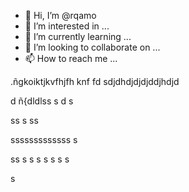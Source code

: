 - 👋 Hi, I’m @rqamo
- 👀 I’m interested in ...
- 🌱 I’m currently learning ...
- 💞️ I’m looking to collaborate on ...
- 📫 How to reach me ...

<!---
rqamo/rqamo is a ✨ special ✨ repository because its `README.md` (this file) appears on your GitHub profile.
You can click the Preview link to take a look at your changes.
--->
.ñgkoiktjkvfhjfh knf fd sdjdhdjdjdjddjhdjd

d
ñ{dldlss
s
d
s


ss
s
ss



































sssssssssssss
s

ss
s
s
s
s
s
s
s

s
